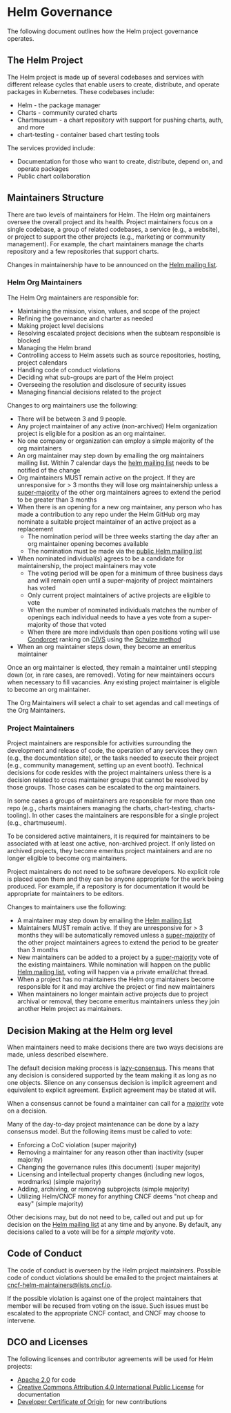 # Helm Governance

The following document outlines how the Helm project governance operates.

## The Helm Project

The Helm project is made up of several codebases and services with different release cycles that enable users to create, distribute, and operate packages in Kubernetes. These codebases include:

* Helm - the package manager
* Charts - community curated charts
* Chartmuseum - a chart repository with support for pushing charts, auth, and more
* chart-testing - container based chart testing tools

The services provided include:

* Documentation for those who want to create, distribute, depend on, and operate packages
* Public chart collaboration

## Maintainers Structure

There are two levels of maintainers for Helm. The Helm org maintainers oversee the overall project and its health. Project maintainers focus on a single codebase, a group of related codebases, a service (e.g., a website), or project to support the other projects (e.g., marketing or community management). For example, the chart maintainers manage the charts repository and a few repositories that support charts.

Changes in maintainership have to be announced on the [Helm mailing list](https://lists.cncf.io/g/cncf-helm).

### Helm Org Maintainers

The Helm Org maintainers are responsible for:

* Maintaining the mission, vision, values, and scope of the project
* Refining the governance and charter as needed
* Making project level decisions
* Resolving escalated project decisions when the subteam responsible is blocked
* Managing the Helm brand
* Controlling access to Helm assets such as source repositories, hosting, project calendars
* Handling code of conduct violations
* Deciding what sub-groups are part of the Helm project
* Overseeing the resolution and disclosure of security issues
* Managing financial decisions related to the project

Changes to org maintainers use the following:

* There will be between 3 and 9 people.
* Any project maintainer of any active (non-archived) Helm organization project is eligible for a position as an org maintainer.
* No one company or organization can employ a simple majority of the org maintainers
* An org maintainer may step down by emailing the org maintainers mailing list. Within 7 calendar days the [helm mailing list](https://lists.cncf.io/g/cncf-helm) needs to be notified of the change
* Org maintainers MUST remain active on the project. If they are unresponsive for > 3 months they will lose org maintainership unless a [super-majority](https://en.wikipedia.org/wiki/Supermajority#Two-thirds_vote) of the other org maintainers agrees to extend the period to be greater than 3 months
* When there is an opening for a new org maintainer, any person who has made a contribution to any repo under the Helm GitHub org may nominate a suitable project maintainer of an active project as a replacement
  * The nomination period will be three weeks starting the day after an org maintainer opening becomes available
  * The nomination must be made via the [public Helm mailing list](https://lists.cncf.io/g/cncf-helm/)
* When nominated individual(s) agrees to be a candidate for maintainership, the project maintainers may vote
  * The voting period will be open for a minimum of three business days and will remain open until a super-majority of project maintainers has voted
  * Only current project maintainers of active projects are eligible to vote
  * When the number of nominated individuals matches the number of openings each individual needs to have a yes vote from a super-majority of those that voted
  * When there are more individuals than open positions voting will use [Condorcet](https://en.wikipedia.org/wiki/Condorcet_method) ranking on [CIVS](http://civs.cs.cornell.edu/) using the [Schulze method](https://en.wikipedia.org/wiki/Schulze_method)
* When an org maintainer steps down, they become an emeritus maintainer

Once an org maintainer is elected, they remain a maintainer until stepping down (or, in rare cases, are removed). Voting for new maintainers occurs when necessary to fill vacancies. Any existing project maintainer is eligible to become an org maintainer.

The Org Maintainers will select a chair to set agendas and call meetings of the Org Maintainers.

### Project Maintainers

Project maintainers are responsible for activities surrounding the development and release of code, the operation of any services they own (e.g., the documentation site), or the tasks needed to execute their project (e.g., community management, setting up an event booth). Technical decisions for code resides with the project maintainers unless there is a decision related to cross maintainer groups that cannot be resolved by those groups. Those cases can be escalated to the org maintainers.

In some cases a groups of maintainers are responsible for more than one repo (e.g., charts maintainers managing the charts, chart-testing, charts-tooling). In other cases the maintainers are responsible for a single project (e.g., chartmuseum).

To be considered active maintainers, it is required for maintainers to be associated with at least one active, non-archived project. If only listed on archived projects, they become emeritus project maintainers and are no longer eligible to become org maintainers.

Project maintainers do not need to be software developers. No explicit role is placed upon them and they can be anyone appropriate for the work being produced. For example, if a repository is for documentation it would be appropriate for maintainers to be editors.

Changes to maintainers use the following:

* A maintainer may step down by emailing the [Helm mailing list](https://lists.cncf.io/g/cncf-helm)
* Maintainers MUST remain active. If they are unresponsive for > 3 months they will be automatically removed unless a [super-majority](https://en.wikipedia.org/wiki/Supermajority#Two-thirds_vote) of the other project maintainers agrees to extend the period to be greater than 3 months
* New maintainers can be added to a project by a [super-majority](https://en.wikipedia.org/wiki/Supermajority#Two-thirds_vote) vote of the existing maintainers. While nomination will happen on the public [Helm mailing list](https://lists.cncf.io/g/cncf-helm), voting will happen via a private email/chat thread.
* When a project has no maintainers the Helm org maintainers become responsible for it and may archive the project or find new maintainers
* When maintainers no longer maintain active projects due to project archival or removal, they become emeritus maintainers unless they join another Helm project as maintainers.

## Decision Making at the Helm org level

When maintainers need to make decisions there are two ways decisions are made, unless described elsewhere.

The default decision making process is [lazy-consensus](http://communitymgt.wikia.com/wiki/Lazy_consensus). This means that any decision is considered supported by the team making it as long as no one objects. Silence on any consensus decision is implicit agreement and equivalent to explicit agreement. Explicit agreement may be stated at will.

When a consensus cannot be found a maintainer can call for a [majority](https://en.wikipedia.org/wiki/Majority) vote on a decision.

Many of the day-to-day project maintenance can be done by a lazy consensus model. But the following items must be called to vote:

* Enforcing a CoC violation (super majority)
* Removing a maintainer for any reason other than inactivity (super majority)
* Changing the governance rules (this document) (super majority)
* Licensing and intellectual property changes (including new logos, wordmarks) (simple majority)
* Adding, archiving, or removing subprojects (simple majority)
* Utilizing Helm/CNCF money for anything CNCF deems "not cheap and easy" (simple majority)

Other decisions may, but do not need to be, called out and put up for decision on the [Helm mailing list](https://lists.cncf.io/g/cncf-helm) at any time and by anyone. By default, any decisions called to a vote will be for a _simple majority_ vote.

## Code of Conduct

The code of conduct is overseen by the Helm project maintainers. Possible code of conduct violations should be emailed to the project maintainers at cncf-helm-maintainers@lists.cncf.io.

If the possible violation is against one of the project maintainers that member will be recused from voting on the issue. Such issues must be escalated to the appropriate CNCF contact, and CNCF may choose to intervene.

## DCO and Licenses

The following licenses and contributor agreements will be used for Helm projects:

* [Apache 2.0](https://opensource.org/licenses/Apache-2.0) for code
* [Creative Commons Attribution 4.0 International Public License](https://creativecommons.org/licenses/by/4.0/legalcode) for documentation
* [Developer Certificate of Origin](https://developercertificate.org/) for new contributions
